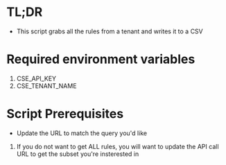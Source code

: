 # TL;DR
- This script grabs all the rules from a tenant and writes it to a CSV

# Required environment variables
1. CSE_API_KEY
2. CSE_TENANT_NAME

# Script Prerequisites 
* Update the URL to match the query you'd like
1. If you do not want to get ALL rules, you will want to update the API call URL to get the subset you're insterested in
